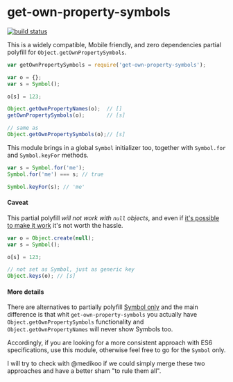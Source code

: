 get-own-property-symbols
========================

[![build status](https://secure.travis-ci.org/WebReflection/get-own-property-symbols.png)](http://travis-ci.org/WebReflection/get-own-property-symbols)

This is a widely compatible, Mobile friendly, and zero dependencies partial polyfill for `Object.getOwnPropertySymbols`.
```js
var getOwnPropertySymbols = require('get-own-property-symbols');

var o = {};
var s = Symbol();

o[s] = 123;

Object.getOwnPropertyNames(o);  // []
getOwnPropertySymbols(o);       // [s]

// same as
Object.getOwnPropertySymbols(o);// [s]
```


This module brings in a global `Symbol` initializer too, together with `Symbol.for` and `Symbol.keyFor` methods.
```js
var s = Symbol.for('me');
Symbol.for('me') === s; // true

Symbol.keyFor(s); // 'me'
```

#### Caveat
This partial polyfill _will not work with `null` objects_, and even if [it's possible to make it work](https://gist.github.com/WebReflection/56d04ccb1e5b0e50c121#comment-1426442) it's not worth the hassle.
```js
var o = Object.create(null);
var s = Symbol();

o[s] = 123;

// not set as Symbol, just as generic key
Object.keys(o); // [s]
```

#### More details
There are alternatives to partially polyfill [Symbol only](https://github.com/medikoo/es6-symbol#es6-symbol) and the main difference is that whit `get-own-property-symbols` you actually have `Object.getOwnPropertySymbols` functionality and `Object.getOwnPropertyNames` will never show Symbols too.

Accordingly, if you are looking for a more consistent approach with ES6 specifications, use this module, otherwise feel free to go for the `Symbol` only.

I will try to check with @medikoo if we could simply merge these two approaches and have a better sham "to rule them all".